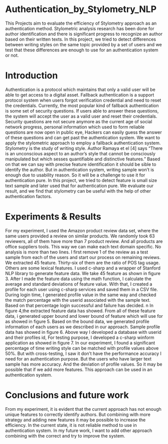 # Authentication_by_Stylometry_NLP
This Projects aim to evaluate the efficiency of Stylometry approach as an authentication method. Stylometric analysis research has been done for author identification and there is significant progress to recognize an author based on their written texts. In this project, we tried to detect differences between writing styles on the same topic provided by a set of users and we test that these differences are enough to use for an authentication system or not.

# Introduction
Authentication is a protocol which maintains that only a valid user will be able to get access to a
digital asset. Fallback authentication is a support protocol system when users forgot verification
credential and need to reset the credentials. Currently, the most popular kind of fallback authentication is some set of security questions. If users able to answer these questions, the system will
accept the user as a valid user and reset their credentials.
Security questions are not secure anymore as the current age of social network progress, personal
information which used to form reliable questions are now open in public eye, Hackers can easily
guess the answer of these questions and can get past the authentication system. We want to apply
the stylometric approach to employ a fallback authentication system. Stylometry is the study of
writing style. Author Ramaya et el [4] says “There is an unconscious aspect to an author’s style that
cannot be consciously manipulated but which sesses quantifiable and distinctive features.” Based
on that we can say with precise feature identification it should be sible to identify the author. But
in authentication system, writing sample won’t is enough due to usability reason. So it will be a
challenge to use it for authentication pure. In this project, we tried to detect feature is small size
text sample and later used that for authentication pure. We evaluate our result, and we find that
stylometry can be useful with the help of other authentication factors.

# Experiments & Results
For my experiment, I used the Amazon product review data set, where the same users provided a
review on similar products. We randomly took 63 reviewers, all of them have more than 7 product
review. And all products are office suppliers tools. This way we can make each text domain
specific. No analysis is more than two lines.
I first remove 1 of the review as a test sample from each of the users and start our process on
remaining reviews. We extracted 45 feature. Thirty-six of them are the ratio of POS tag usage.
Others are some lexical features. I used c-sharp and a wrapper of Stanford NLP library to generate
feature data. We take 45 feature as shown in figure 3. After I made the feature data using the
math function, I calculate the average and standard deviations of feature value. With that, I
created a profile for each user using c-sharp services and saved them in a CSV file. During login
time, I generated profile value in the same way and checked the match percentage with the userid
associated with the sample text. Based on that percentage login successful and failure has decided.
n
In figure 4,the extracted feature data has showed. From all of these feature data, i generated
upper bound and lower bound of feature which will use for as showed in figure 5. Based on
the bound data, we generated profile information of each users as we described in our approach.
Sample profile data has showed in figure 6. Above way I developed a database with userid and
their profiles id, For testing purpose, I developed a c-sharp winform application as showed in figure
7.
In our experiment, I found a significant percentage of time writing style can be matched with
profile values above 50%. But with cross-testing, I saw it don’t have the performance accuracy I
need for an authentication purpose.
But the users who have larger text sample has more accuracy. And the deviation of profile
values. So it may be possible that if we add more features. This approach can be used in an
authentication system.
# Conclusions and future work
From my experiment, it is evident that the current approach has not enough unique features to
correctly identify authors. But combining with more strategy and adding new features it may
be possible to increase the efficiency. In the current state, it is not reliable method to use in
authentication system. In my future work, I want to add other approach combining with the
correct and try to improve the system.
